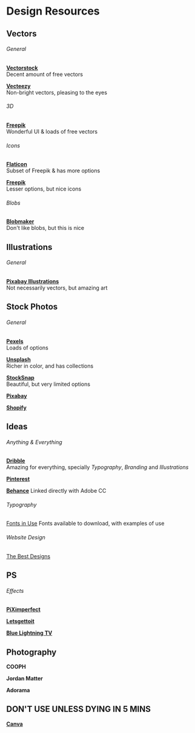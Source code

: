 # Design Resources

## Vectors

###### General
[**Vectorstock**](https://www.vectorstock.com)   
Decent amount of free vectors 

[**Vecteezy**](https://www.vecteezy.com)  
Non-bright vectors, pleasing to the eyes   
  
###### 3D
[**Freepik**](https://www.freepik.com)   
Wonderful UI & loads of free vectors
  
###### Icons   
[**Flaticon**](https://www.flaticon.com)  
Subset of Freepik & has more options   

[**Freepik**](https://www.freepik.com)   
Lesser options, but nice icons
  
###### Blobs
[**Blobmaker**](https://www.blobmaker.app)  
Don't like blobs, but this is nice

## Illustrations
###### General
[**Pixabay Illustrations**](https://pixabay.com/illustrations/)    
Not necessarily vectors, but amazing art

## Stock Photos

###### General
[**Pexels**](https://www.pexels.com)   
Loads of options

[**Unsplash**](https://unsplash.com)    
Richer in color, and has collections

[**StockSnap**](https://stocksnap.io)    
Beautiful, but very limited options

[**Pixabay**](https://pixabay.com/)   

[**Shopify**](https://burst.shopify.com)   

## Ideas

###### Anything & Everything

[**Dribble**](https://dribbble.com/)   
Amazing for everything, specially _Typography_, _Branding_ and _Illustrations_  

[**Pinterest**](https://www.pinterest.com)

[**Behance**](https://www.behance.net)
Linked directly with Adobe CC

###### Typography
[Fonts in Use](https://fontsinuse.com)
Fonts available to download, with examples of use



###### Website Design
[The Best Designs](https://www.thebestdesigns.com/designs/)

## PS

###### Effects 
[**PiXimperfect**](https://www.youtube.com/channel/UCMrvLMUITAImCHMOhX88PYQ)

[**Letsgettoit**](https://www.youtube.com/user/LetsGetToitNow/videos)

[**Blue Lightning TV**](https://www.youtube.com/user/bluelightningtv)


## Photography
**COOPH**

**Jordan Matter**

**Adorama**

## DON'T USE UNLESS DYING IN 5 MINS
[**Canva**](https://www.canva.com)
  
